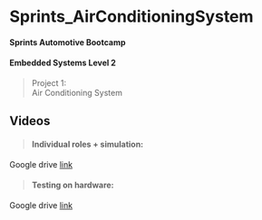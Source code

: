 # Sprints_AirConditioningSystem
#### Sprints Automotive Bootcamp
#### Embedded Systems Level 2
>Project 1:\
Air Conditioning System

## Videos
>#### Individual roles + simulation: 
Google drive [link](https://drive.google.com/file/d/1yt7KbPOou4I9C-STCZ3zdYHNe-3KlRYn/view?usp=sharing)

>#### Testing on hardware: 
Google drive [link](https://drive.google.com/file/d/12ZQaj9M3jrNqi7iA-AaSXgj5OltDb0na/view?usp=share_link)
